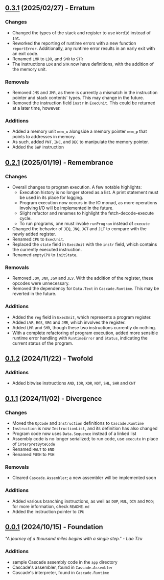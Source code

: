 ## [0.3.1] (2025/02/27) - Erratum

### Changes
- Changed the types of the stack and register to use `Word16` instead of `Int`.
- Reworked the reporting of runtime errors with a new function `reportError`.
  Additionally, any runtime error results in an early exit with an exit code.
- Renamed `LMR` to `LDR`, and `SMR` to `STR`
- The instructions `LDR` and `STR` now have definitions, with the addition of
  the memory unit.

### Removals
- Removed `JMS` and `JMR`, as there is currently a mismatch in the instruction
  pointer and stack contents' types. This may change in the future.
- Removed the instruction field `instr` in `ExecUnit`. This could be returned
  at a later time, however.

### Additions
- Added a memory unit `mem_u` alongside a memory pointer `mem_p` that points to
  addresses in memory.
- As such, added `PNT`, `INC`, and `DEC` to manipulate the memory pointer.
- Added the `SWP` instruction

## [0.2.1] (2025/01/19) - Remembrance

### Changes
- Overall changes to program execution. A few notable highlights:
  - Execution history is no longer stored as a list. A print statement must be
    used in its place for logging.
  - Program execution now occurs in the IO monad, as more operations involving
    I/O will be implemented in the future.
  - Slight refactor and renames to highlight the fetch-decode-execute cycle.
  - To run programs, one must invoke `runProgram` instead of `execute`
- Changed the behavior of `JEQ`, `JNQ`, `JGT` and `JLT` to compare with the
  newly added register.
- Renamed `CPU` to `ExecUnit`. 
- Replaced the `state` field in `ExecUnit` with the `instr` field, which
  contains the currently executed instruction.
- Renamed `emptyCPU` to `initState`.

### Removals
- Removed `JQV`, `JNV`, `JGV` and `JLV`. With the addition of the register,
  these opcodes were unnecessary.
- Removed the dependency for `Data.Text` in `Cascade.Runtime`. This may be
  reverted in the future.

### Additions
- Added the `reg` field in `ExecUnit`, which represents a program register.
- Added `LVR`, `RGS`, `SRG` and `JMR`, which involves the register.
- Added `LMR` and `SMR`, though these two instructions currently do nothing.
- With a complete refactoring of program execution, added more sensible runtime
  error handling with `RuntimeError` and `Status`, indicating the current
  status of the program.

## [0.1.2] (2024/11/22) - Twofold

### Additions
- Added bitwise instructions `AND`, `IOR`, `XOR`, `NOT`, `SHL`, `SHR` and `CNT`

## [0.1.1] (2024/11/02) - Divergence

### Changes
- Moved the `OpCode` and `Instruction` definitions to `Cascade.Runtime`
- `Instruction` is now `InstructionList`, and its definition has also changed
- Program code now uses `Data.Sequence` instead of a linked list
- Assembly code is no longer serialized; to run code, use `execute` in place of
  `interpretByteCode`
- Renamed `HALT` to `END`
- Renamed `PUSH` to `PSH`

### Removals
- Cleared `Cascade.Assembler`; a new assembler will be implemented soon

### Additions
- Added various branching instructions, as well as `DUP`, `MUL`, `DIV` and
  `MOD`; for more information, check `README.md`
- Added the instruction pointer to `CPU`

## [0.0.1] (2024/10/15) - Foundation

*"A journey of a thousand miles begins with a single step." - Lao Tzu*

### Additions
- sample Cascade assembly code in the `app` directory
- Cascade's assembler, found in `Cascade.Assembler`
- Cascade's interpreter, found in `Cascade.Runtime`

[0.3.1]: https://github.com/julse-merencillo/cascades/releases/tag/0.3.1
[0.2.1]: https://github.com/julse-merencillo/cascades/releases/tag/0.2.1
[0.1.2]: https://github.com/julse-merencillo/cascades/releases/tag/0.1.2
[0.1.1]: https://github.com/julse-merencillo/cascades/releases/tag/0.1.1
[0.0.1]: https://github.com/julse-merencillo/cascades/releases/tag/0.0.1
